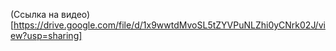
(Ссылка на видео)[https://drive.google.com/file/d/1x9wwtdMvoSL5tZYVPuNLZhi0yCNrk02J/view?usp=sharing]
